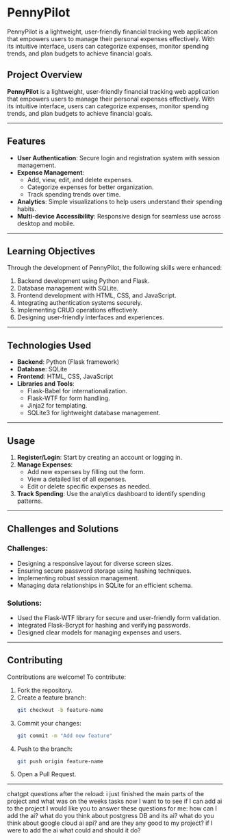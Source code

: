 # **PennyPilot**
PennyPilot is a lightweight, user-friendly financial tracking web application that empowers users to manage their personal expenses effectively. With its intuitive interface, users can categorize expenses, monitor spending trends, and plan budgets to achieve financial goals.

## **Project Overview**
**PennyPilot** is a lightweight, user-friendly financial tracking web application that empowers users to manage their personal expenses effectively. With its intuitive interface, users can categorize expenses, monitor spending trends, and plan budgets to achieve financial goals.

---

## **Features**
- **User Authentication**: Secure login and registration system with session management.  
- **Expense Management**:  
  - Add, view, edit, and delete expenses.  
  - Categorize expenses for better organization.  
  - Track spending trends over time.  
- **Analytics**: Simple visualizations to help users understand their spending habits.  
- **Multi-device Accessibility**: Responsive design for seamless use across desktop and mobile.  

---

## **Learning Objectives**
Through the development of PennyPilot, the following skills were enhanced:  
1. Backend development using Python and Flask.  
2. Database management with SQLite.  
3. Frontend development with HTML, CSS, and JavaScript.  
4. Integrating authentication systems securely.  
5. Implementing CRUD operations effectively.  
6. Designing user-friendly interfaces and experiences.  

---

## **Technologies Used**
- **Backend**: Python (Flask framework)  
- **Database**: SQLite  
- **Frontend**: HTML, CSS, JavaScript  
- **Libraries and Tools**:  
  - Flask-Babel for internationalization.  
  - Flask-WTF for form handling.  
  - Jinja2 for templating.  
  - SQLite3 for lightweight database management.  

---


## **Usage**
1. **Register/Login**: Start by creating an account or logging in.  
2. **Manage Expenses**:  
   - Add new expenses by filling out the form.  
   - View a detailed list of all expenses.  
   - Edit or delete specific expenses as needed.  
3. **Track Spending**: Use the analytics dashboard to identify spending patterns.  

---

## **Challenges and Solutions**
### **Challenges**:
- Designing a responsive layout for diverse screen sizes.  
- Ensuring secure password storage using hashing techniques.  
- Implementing robust session management.  
- Managing data relationships in SQLite for an efficient schema.  

### **Solutions**:  
- Used the Flask-WTF library for secure and user-friendly form validation.  
- Integrated Flask-Bcrypt for hashing and verifying passwords.  
- Designed clear models for managing expenses and users.  

---

## **Contributing**
Contributions are welcome! To contribute:  
1. Fork the repository.  
2. Create a feature branch:  
   ```bash
   git checkout -b feature-name
   ```
3. Commit your changes:  
   ```bash
   git commit -m "Add new feature"
   ```
4. Push to the branch:  
   ```bash
   git push origin feature-name
   ```
5. Open a Pull Request.

---

chatgpt questions after the reload:
i just finished the main parts of the project and what was on the weeks tasks
now I want to to see if I can add ai to the project I would like you to answer these questions for me:
how can I add the ai?
what do you think about postgress DB and its ai?
what do you think about google cloud ai api? and are they any good to my project?
if I were to add the ai what could and should it do?
